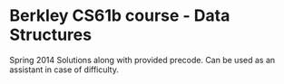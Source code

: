 # Berkley CS61b course - Data Structures
Spring 2014
Solutions along with provided precode.
Can be used as an assistant in case of difficulty.
